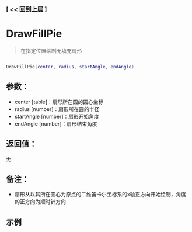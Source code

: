 ### [[ << 回到上层 ]](README.md)

# DrawFillPie

> 在指定位置绘制无填充扇形

```lua

DrawFillPie(center, radius, startAngle, endAngle)

```

## 参数：

+ center [table]：扇形所在圆的圆心坐标
+ radius [number]：扇形所在圆的半径
+ startAngle [number]：扇形开始角度
+ endAngle [number]：扇形结束角度

## 返回值：

无

## 备注：

+ 扇形从以其所在圆心为原点的二维笛卡尔坐标系的x轴正方向开始绘制，角度的正方向为顺时针方向

## 示例

```lua

```